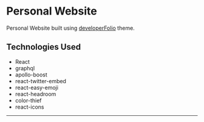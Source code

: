 # Personal Website

Personal Website built using [developerFolio](https://github.com/saadpasta/developerFolio) theme.


## Technologies Used
- React
- graphql
- apollo-boost
- react-twitter-embed
- react-easy-emoji
- react-headroom
- color-thief
- react-icons
---
